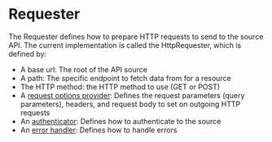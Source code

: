 # Requester

The Requester defines how to prepare HTTP requests to send to the source API. The current implementation is called the HttpRequester, which is defined by:

- A base url: The root of the API source
- A path: The specific endpoint to fetch data from for a resource
- The HTTP method: the HTTP method to use (GET or POST)
- A [request options provider](request-options.md): Defines the request parameters (query parameters), headers, and request body to set on outgoing HTTP requests
- An [authenticator](authentication.md): Defines how to authenticate to the source
- An [error handler](error-handling.md): Defines how to handle errors